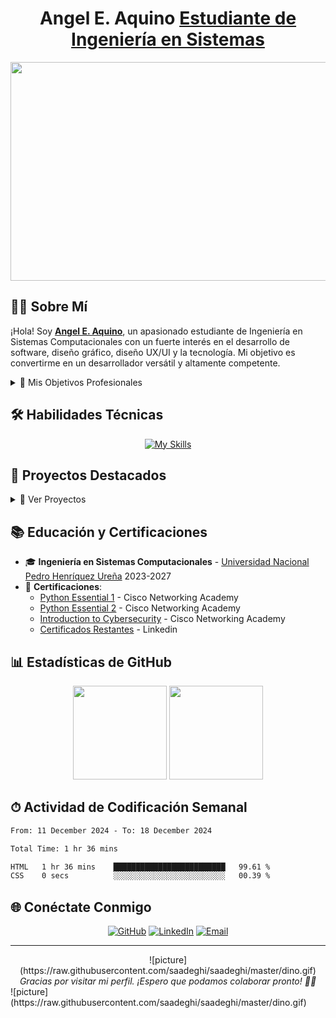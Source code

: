 <h1 align="center"> Angel E. Aquino <a href="">Estudiante de Ingeniería en Sistemas</a></h1>

<img width="1080" height="350" src="https://github.com/user-attachments/assets/c670ad22-85db-4399-b183-3b11c8ea2174">


## 👨‍💻 Sobre Mí

¡Hola! Soy <strong><a href="https://a3xxx23.github.io/Angel-Aquino-Portfolio/" target="_blank" rel="noopener noreferrer">Angel E. Aquino</a></strong>, un apasionado estudiante de Ingeniería en Sistemas Computacionales con un fuerte interés en el desarrollo de software, diseño gráfico, diseño UX/UI y la tecnología. Mi objetivo es convertirme en un desarrollador versátil y altamente competente.

<details>
<summary>🎯 Mis Objetivos Profesionales</summary>

- 🌟 Convertirme en un desarrollador Full Stack experto
- 🌐 Contribuir a proyectos de código abierto innovadores
- 📚 Aprender continuamente sobre el desarrollo web y el diseño
- 🚀 Desarrollar soluciones tecnológicas que impacten positivamente en la sociedad

</details>

## 🛠 Habilidades Técnicas

<div align="center">
  <a href="https://skillicons.dev">
    <img src="https://skillicons.dev/icons?i=python,javascript,css,html,figma,mysql,jquery,php,bootstrap,java,django,github&perline=3" alt="My Skills">
  </a>
</div>


## 💼 Proyectos Destacados

<details>
<summary>📁 Ver Proyectos</summary>

[![Sistema de inventario](https://github-readme-stats.vercel.app/api/pin/?username=A3xxx23&repo=Sistema-de-inventario&theme=react)](https://github.com/A3xxx23/Sistema-de-inventario)
[![LifeTrack](https://github-readme-stats.vercel.app/api/pin/?username=A3xxx23&repo=LifeTrack&theme=react)](https://github.com/A3xxx23/LifeTrack)
[![Ecommerce](https://github-readme-stats.vercel.app/api/pin/?username=A3xxx23&repo=TI_Ecommerce&theme=react)](https://github.com/A3xxx23/Ecommerce)
[![TaskList](https://github-readme-stats.vercel.app/api/pin/?username=A3xxx23&repo=TaskList&theme=react)](https://github.com/A3xxx23/TaskList)
[![Angel-Aquino-Portfolio](https://github-readme-stats.vercel.app/api/pin/?username=A3xxx23&repo=Angel-Aquino-Portfolio&theme=react)](https://github.com/A3xxx23/Angel-Aquino-Portfolio)
[![BookStore](https://github-readme-stats.vercel.app/api/pin/?username=A3xxx23&repo=BookStore&theme=react)](https://github.com/A3xxx23/BookStore)
</details>

## 📚 Educación y Certificaciones

- 🎓 **Ingeniería en Sistemas Computacionales** - [Universidad Nacional Pedro Henríquez Ureña](https://unphu.edu.do/) 2023-2027
- 📜 **Certificaciones**:
  - [Python Essential 1](https://www.credly.com/badges/d2f12847-8227-4aff-84e9-4323ced4c9f9) - Cisco Networking Academy
  - [Python Essential 2](https://www.credly.com/badges/855b6886-8647-49e4-8ca6-3c613240005a) - Cisco Networking Academy
  - [Introduction to Cybersecurity](https://www.credly.com/badges/f0eb7a0c-de97-4b81-b711-5629f7410b30) - Cisco Networking Academy
  - [Certificados Restantes](https://www.linkedin.com/in/angel-emilio-aquino/details/certifications/) - Linkedin

## 📊 Estadísticas de GitHub

<div align="center">

<img height="150em" src="https://github-readme-stats.vercel.app/api?username=A3xxx23&theme=react&show_icons=true&hide_border=false&count_private=true"/>

<img height="150em" src="https://github-readme-stats.vercel.app/api/top-langs/?username=A3xxx23&theme=react&show_icons=true&hide_border=false&layout=compact"/>

</div>

## ⏱ Actividad de Codificación Semanal
<!--START_SECTION:waka-->

```txt
From: 11 December 2024 - To: 18 December 2024

Total Time: 1 hr 36 mins

HTML   1 hr 36 mins    █████████████████████████   99.61 %
CSS    0 secs          ░░░░░░░░░░░░░░░░░░░░░░░░░   00.39 %
```

<!--END_SECTION:waka-->
## 🌐 Conéctate Conmigo

<div align="center">

[![GitHub](https://img.shields.io/badge/GitHub-181717?style=for-the-badge&logo=github&logoColor=white)](https://github.com/A3xxx23)
[![LinkedIn](https://img.shields.io/badge/LinkedIn-0077B5?style=for-the-badge&logo=linkedin&logoColor=white)](https://www.linkedin.com/in/angel-emilio-aquino/)
[![Email](https://img.shields.io/badge/Email-D14836?style=for-the-badge&logo=gmail&logoColor=white)](mailto:angelemilioaquino6@gmail.com)

</div>

---

<div align="center">
  ![picture](https://raw.githubusercontent.com/saadeghi/saadeghi/master/dino.gif)
</div>
<div align="center">
  <i>Gracias por visitar mi perfil. ¡Espero que podamos colaborar pronto! 👋🤍</i>
</div>
![picture](https://raw.githubusercontent.com/saadeghi/saadeghi/master/dino.gif)

